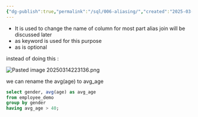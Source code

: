 ```yaml
---
{"dg-publish":true,"permalink":"/sql/006-aliasing/","created":"2025-03-14T22:28:54.091+05:30","updated":"2025-03-26T16:14:37.833+05:30"}
---
```


- It is used to change the name of column for most part alias join will be discussed later
- as keyword is used for this purpose
- as is optional

instead of doing this : 

![Pasted image 20250314223136.png](/img/user/Attachments/Pasted%20image%2020250314223136.png)

we can rename the avg(age) to avg_age


```sql
select gender, avg(age) as avg_age
from employee_demo
group by gender
having avg_age > 40;
```
